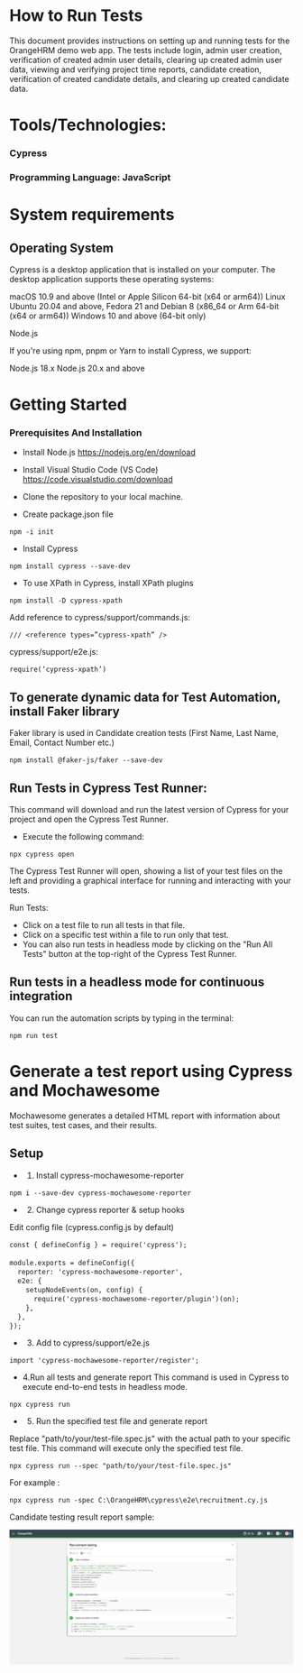 # How to Run Tests
This document provides instructions on setting up and running tests for the OrangeHRM demo web app. The tests include login, admin user creation, verification of created admin user details, clearing up created admin user data, viewing and verifying project time reports, candidate creation, verification of created candidate details, and clearing up created candidate data.

# Tools/Technologies:
### Cypress
### Programming Language: JavaScript

# System requirements
## Operating System
Cypress is a desktop application that is installed on your computer. The desktop application supports these operating systems:

macOS 10.9 and above (Intel or Apple Silicon 64-bit (x64 or arm64))
Linux Ubuntu 20.04 and above, Fedora 21 and Debian 8 (x86_64 or Arm 64-bit (x64 or arm64)) 
Windows 10 and above (64-bit only)

Node.js

If you're using npm, pnpm or Yarn to install Cypress, we support:

Node.js 18.x
Node.js 20.x and above

# Getting Started


### Prerequisites And Installation

- Install Node.js
 https://nodejs.org/en/download

- Install Visual Studio Code (VS Code)
 https://code.visualstudio.com/download

- Clone the repository to your local machine.

- Create package.json file
```
npm -i init
```

- Install Cypress
```
npm install cypress --save-dev
```

- To use XPath in Cypress, install XPath plugins
```
npm install -D cypress-xpath
```
Add reference to cypress/support/commands.js: 
```
/// <reference types=”cypress-xpath” />
```
cypress/support/e2e.js: 
```
require(‘cypress-xpath’) 
```
## To generate dynamic data for Test Automation, install Faker library
Faker library is used in Candidate creation tests (First Name, Last Name, Email, Contact Number  etc.)
```
npm install @faker-js/faker --save-dev
```

## Run Tests in Cypress Test Runner:
This command will download and run the latest version of Cypress for your project and open the Cypress Test Runner.

- Execute the following command:

```
npx cypress open
```

The Cypress Test Runner will open, showing a list of your test files on the left and providing a graphical interface for running and interacting with your tests.

Run Tests:

- Click on a test file to run all tests in that file.
- Click on a specific test within a file to run only that test.  
- You can also run tests in headless mode by clicking on the "Run All Tests" button at the top-right of the Cypress Test Runner.

## Run tests in a headless mode for continuous integration
You can run the automation scripts by typing in the terminal:

```
npm run test
```

# Generate a test report using Cypress and Mochawesome
Mochawesome generates a detailed HTML report with information about test suites, test cases, and their results.

## Setup
- 1. Install cypress-mochawesome-reporter

```
npm i --save-dev cypress-mochawesome-reporter
```
- 2. Change cypress reporter & setup hooks

Edit config file (cypress.config.js by default)

```
const { defineConfig } = require('cypress');

module.exports = defineConfig({
  reporter: 'cypress-mochawesome-reporter',
  e2e: {
    setupNodeEvents(on, config) {
      require('cypress-mochawesome-reporter/plugin')(on);
    },
  },
});
```
- 3. Add to cypress/support/e2e.js
```
import 'cypress-mochawesome-reporter/register';
```
- 4.Run all tests and generate report
This command is used in Cypress to execute end-to-end tests in headless mode.
```
npx cypress run
```
- 5. Run the specified test file and generate report

Replace "path/to/your/test-file.spec.js" with the actual path to your specific test file. This command will execute only the specified test file.
```
npx cypress run --spec "path/to/your/test-file.spec.js"
```
For example :
```
npx cypress run -spec C:\OrangeHRM\cypress\e2e\recruitment.cy.js
```
Candidate testing result report sample:

![Sample test report:](https://github.com/lilyliu2021/OrangeHRM/blob/main/cypress/downloads/images/candidateTestReport.png)
